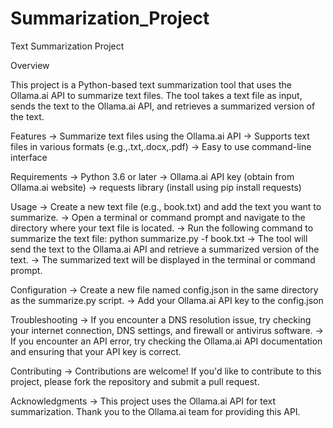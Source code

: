 # Summarization_Project

Text Summarization Project

Overview

This project is a Python-based text summarization tool that uses the Ollama.ai API to summarize text files. The tool takes a text file as input, sends the text to the Ollama.ai API, and retrieves a summarized version of the text.

Features
-> Summarize text files using the Ollama.ai API
-> Supports text files in various formats (e.g.,.txt,.docx,.pdf)
-> Easy to use command-line interface

Requirements
-> Python 3.6 or later
-> Ollama.ai API key (obtain from Ollama.ai website)
-> requests library (install using pip install requests)

Usage
-> Create a new text file (e.g., book.txt) and add the text you want to summarize.
-> Open a terminal or command prompt and navigate to the directory where your text file is located.
-> Run the following command to summarize the text file:
    python summarize.py -f book.txt
-> The tool will send the text to the Ollama.ai API and retrieve a summarized version of the text.
-> The summarized text will be displayed in the terminal or command prompt.

Configuration
-> Create a new file named config.json in the same directory as the summarize.py script.
-> Add your Ollama.ai API key to the config.json 

Troubleshooting
-> If you encounter a DNS resolution issue, try checking your internet connection, DNS settings, and firewall or antivirus software.
-> If you encounter an API error, try checking the Ollama.ai API documentation and ensuring that your API key is correct.

Contributing
-> Contributions are welcome! If you'd like to contribute to this project, please fork the repository and submit a pull request.

Acknowledgments
-> This project uses the Ollama.ai API for text summarization. Thank you to the Ollama.ai team for providing this API.
